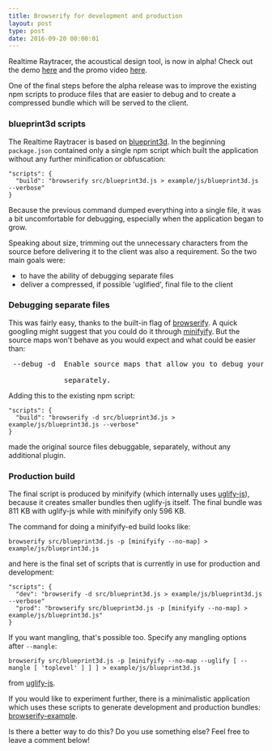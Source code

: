 ```yaml
---
title: Browserify for development and production
layout: post
type: post
date: 2016-09-20 00:00:01
---
```


Realtime Raytracer, the acoustical design tool, is now in alpha! Check out the demo
[here](http://bp3dbt2d-env.us-east-1.elasticbeanstalk.com) and the promo video
[here](https://www.youtube.com/watch?v=cBA91hA2NEw).

One of the final steps before the alpha release was to improve the existing npm scripts to
produce files that are easier to debug and to create a compressed bundle which will be served to the client.

### blueprint3d scripts

The Realtime Raytracer is based on [blueprint3d](https://github.com/furnishup/blueprint3d).
In the beginning <code>package.json</code> contained only a single npm script which built the application without
any further minification or obfuscation:

<pre><code>"scripts": {
  "build": "browserify src/blueprint3d.js > example/js/blueprint3d.js --verbose"
}</code></pre>

Because the previous command dumped everything into a single file, it was a bit uncomfortable for
debugging, especially when the application began to grow.

Speaking about size, trimming out the unnecessary characters from the source before delivering it to the client
was also a requirement. So the two main goals were:

* to have the ability of debugging separate files
* deliver a compressed, if possible 'uglified', final file to the client

### Debugging separate files

This was fairly easy, thanks to the built-in flag of [browserify](https://github.com/substack/node-browserify#usage).
A quick googling might suggest that you could do it through [minifyify](https://github.com/ben-ng/minifyify).
But the source maps won't behave as you would expect and what could be easier than:

<pre>
 --debug -d  Enable source maps that allow you to debug your files

             separately.
</pre>

Adding this to the existing npm script:

<pre><code>"scripts": {
  "build": "browserify -d src/blueprint3d.js > example/js/blueprint3d.js --verbose"
}
</code></pre>

made the original source files debuggable, separately, without any additional plugin.

### Production build

The final script is produced by minifyify (which internally uses
[uglify-js](https://github.com/mishoo/UglifyJS2)), because it creates smaller bundles then uglify-js itself.
The final bundle was 811 KB with uglify-js while with minifyify only 596 KB.

The command for doing a minifyify-ed build looks like:

<pre><code class="hljs text">browserify src/blueprint3d.js -p [minifyify --no-map] > example/js/blueprint3d.js
</code></pre>

and here is the final set of scripts that is currently in use for production and development:

<pre><code>"scripts": {
  "dev": "browserify -d src/blueprint3d.js > example/js/blueprint3d.js --verbose"
  "prod": "browserify src/blueprint3d.js -p [minifyify --no-map] > example/js/blueprint3d.js"
}</code></pre>

If you want mangling, that's possible too. Specify any mangling options after <code>--mangle</code>:

<pre><code class="hljs text">browserify src/blueprint3d.js -p [minifyify --no-map --uglify [ --mangle [ 'toplevel' ] ] ] > example/js/blueprint3d.js
</code></pre>

from [uglify-js](https://github.com/mishoo/UglifyJS2#mangler-options).

If you would like to experiment further, there is a minimalistic application which uses these
scripts to generate development and production bundles: [browserify-example](https://github.com/akoskm/browserify-example).

Is there a better way to do this? Do you use something else? Feel free to leave a comment below!
